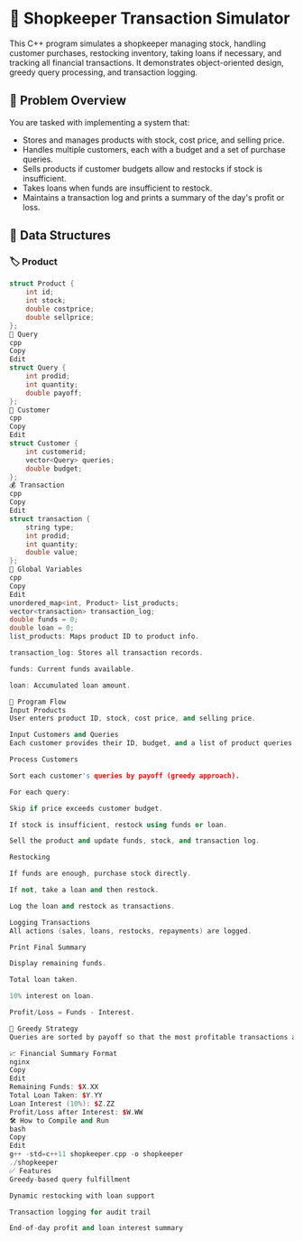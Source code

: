 # 🛒 Shopkeeper Transaction Simulator

This C++ program simulates a shopkeeper managing stock, handling customer purchases, restocking inventory, taking loans if necessary, and tracking all financial transactions. It demonstrates object-oriented design, greedy query processing, and transaction logging.

## 📌 Problem Overview

You are tasked with implementing a system that:

- Stores and manages products with stock, cost price, and selling price.
- Handles multiple customers, each with a budget and a set of purchase queries.
- Sells products if customer budgets allow and restocks if stock is insufficient.
- Takes loans when funds are insufficient to restock.
- Maintains a transaction log and prints a summary of the day's profit or loss.

## 🧱 Data Structures

### 🏷️ Product
```cpp
struct Product {
    int id;
    int stock;
    double costprice;
    double sellprice;
};
💬 Query
cpp
Copy
Edit
struct Query {
    int prodid;
    int quantity;
    double payoff;
};
👤 Customer
cpp
Copy
Edit
struct Customer {
    int customerid;
    vector<Query> queries;
    double budget;
};
💰 Transaction
cpp
Copy
Edit
struct transaction {
    string type;
    int prodid;
    int quantity;
    double value;
};
💾 Global Variables
cpp
Copy
Edit
unordered_map<int, Product> list_products;
vector<transaction> transaction_log;
double funds = 0;
double loan = 0;
list_products: Maps product ID to product info.

transaction_log: Stores all transaction records.

funds: Current funds available.

loan: Accumulated loan amount.

🔄 Program Flow
Input Products
User enters product ID, stock, cost price, and selling price.

Input Customers and Queries
Each customer provides their ID, budget, and a list of product queries.

Process Customers

Sort each customer's queries by payoff (greedy approach).

For each query:

Skip if price exceeds customer budget.

If stock is insufficient, restock using funds or loan.

Sell the product and update funds, stock, and transaction log.

Restocking

If funds are enough, purchase stock directly.

If not, take a loan and then restock.

Log the loan and restock as transactions.

Logging Transactions
All actions (sales, loans, restocks, repayments) are logged.

Print Final Summary

Display remaining funds.

Total loan taken.

10% interest on loan.

Profit/Loss = Funds - Interest.

🧠 Greedy Strategy
Queries are sorted by payoff so that the most profitable transactions are fulfilled first, maximizing gains within budget and stock constraints.

📈 Financial Summary Format
nginx
Copy
Edit
Remaining Funds: $X.XX
Total Loan Taken: $Y.YY
Loan Interest (10%): $Z.ZZ
Profit/Loss after Interest: $W.WW
🛠️ How to Compile and Run
bash
Copy
Edit
g++ -std=c++11 shopkeeper.cpp -o shopkeeper
./shopkeeper
✅ Features
Greedy-based query fulfillment

Dynamic restocking with loan support

Transaction logging for audit trail

End-of-day profit and loan interest summary

